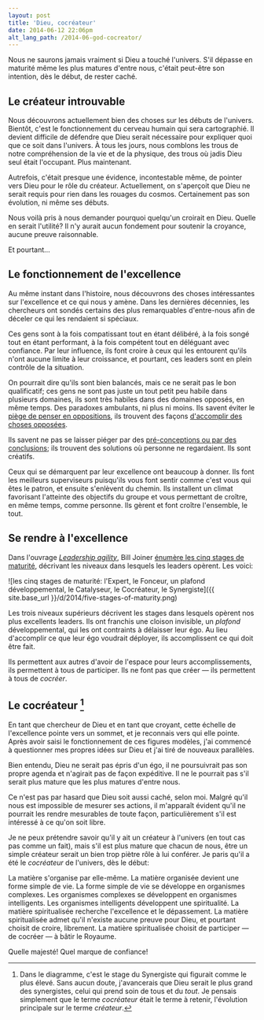 ```yaml
---
layout: post
title: 'Dieu, cocréateur'
date: 2014-06-12 22:06pm
alt_lang_path: /2014-06-god-cocreator/
---
```


Nous ne saurons jamais vraiment si Dieu a touché l'univers. S'il dépasse en maturité même les plus matures d'entre nous, c'était peut-être son intention, dès le début, de rester caché.

## Le créateur introuvable

Nous découvrons actuellement bien des choses sur les débuts de l'univers. Bientôt, c'est le fonctionnement du cerveau humain qui sera cartographié. Il devient difficile de défendre que Dieu serait nécessaire pour expliquer quoi que ce soit dans l'univers. À tous les jours, nous comblons les trous de notre compréhension de la vie et de la physique, des trous où jadis Dieu seul était l'occupant. Plus maintenant.

Autrefois, c'était presque une évidence, incontestable même, de pointer vers Dieu pour le rôle du créateur. Actuellement, on s'aperçoit que Dieu ne serait requis pour rien dans les rouages du cosmos. Certainement pas son évolution, ni même ses débuts.

Nous voilà pris à nous demander pourquoi quelqu'un croirait en Dieu. Quelle en serait l'utilité? Il n'y aurait aucun fondement pour soutenir la croyance, aucune preuve raisonnable.

Et pourtant...

<!-- MORE -->

## Le fonctionnement de l'excellence

Au même instant dans l'histoire, nous découvrons des choses intéressantes sur l'excellence et ce qui nous y amène. Dans les dernières décennies, les chercheurs ont sondés certains des plus remarquables d'entre-nous afin de déceler ce qui les rendaient si spéciaux.

Ces gens sont à la fois compatissant tout en étant délibéré, à la fois songé tout en étant performant, à la fois compétent tout en déléguant avec confiance. Par leur influence, ils font croire à ceux qui les entourent qu'ils n'ont aucune limite à leur croissance, et pourtant, ces leaders sont en plein contrôle de la situation.

On pourrait dire qu'ils sont bien balancés, mais ce ne serait pas le bon qualificatif; ces gens ne sont pas juste un tout petit peu habile dans plusieurs domaines, ils sont très habiles dans des domaines opposés, en même temps. Des paradoxes ambulants, ni plus ni moins. Ils savent éviter le [piège de penser en oppositions][crise], ils trouvent des façons [d'accomplir des choses opposées][both].

[crise]: /2014-04-surviving-a-crisis-of-faith/
[both]: /2012-10-both/

Ils savent ne pas se laisser piéger par des [pré-conceptions ou par des conclusions][modeles-mentaux]; ils trouvent des solutions où personne ne regardaient. Ils sont créatifs.

[modeles-mentaux]: /2014-01-intro-to-mental-models/

Ceux qui se démarquent par leur excellence ont beaucoup à donner. Ils font les meilleurs superviseurs puisqu'ils vous font sentir comme c'est vous qui êtes le patron, et ensuite s'enlèvent du chemin. Ils installent un climat favorisant l'atteinte des objectifs du groupe et vous permettant de croître, en même temps, comme personne. Ils gèrent et font croître l'ensemble, le tout.

## Se rendre à l'excellence

Dans l'ouvrage *[Leadership agility][leadership-agility]*, Bill Joiner [énumère les cinq stages de maturité][cinq-stages], décrivant les niveaux dans lesquels les leaders opèrent. Les voici:

[leadership-agility]:http://www.amazon.com/Leadership-Agility-Mastery-Anticipating-Initiating/dp/0787979139
[cinq-stages]:http://www.amanet.org/training/articles/The-Five-Levels-of-Leadership-Agility.aspx

![les cinq stages de maturité: l'Expert, le Fonceur, un plafond développemental, le Catalyseur, le Cocréateur, le Synergiste]({{ site.base_url }}/d/2014/five-stages-of-maturity.png)

Les trois niveaux supérieurs décrivent les stages dans lesquels opèrent nos plus excellents leaders. Ils ont franchis une cloison invisible, un *plafond* développemental, qui les ont contraints à délaisser leur égo. Au lieu d'accomplir ce que leur égo voudrait déployer, ils accomplissent ce qui doit être fait.

Ils permettent aux autres d'avoir de l'espace pour leurs accomplissements, ils permettent à tous de participer. Ils ne font pas que créer — ils permettent à tous de *cocréer*.

## Le cocréateur [^synergiste]

[^synergiste]: Dans le diagramme, c'est le stage du Synergiste qui figurait comme le plus élevé. Sans aucun doute, j'avancerais que Dieu serait le plus grand des synergistes, celui qui prend soin de tous et du *tout*. Je pensais simplement que le terme *cocréateur* était le terme à retenir, l'évolution principale sur le terme *créateur*.

En tant que chercheur de Dieu et en tant que croyant, cette échelle de l'excellence pointe vers un sommet, et je reconnais vers qui elle pointe. Après avoir saisi le fonctionnement de ces figures modèles, j'ai commencé à questionner mes propres idées sur Dieu et j'ai tiré de nouveaux parallèles.

Bien entendu, Dieu ne serait pas épris d'un égo, il ne poursuivrait pas son propre agenda et n'agirait pas de façon expéditive. Il ne le pourrait pas s'il serait plus mature que les plus matures d'entre nous.

Ce n'est pas par hasard que Dieu soit aussi caché, selon moi. Malgré qu'il nous est impossible de mesurer ses actions, il m'apparaît évident qu'il ne pourrait les rendre mesurables de toute façon, particulièrement s'il est intéressé à ce qu'on soit libre.

Je ne peux prétendre savoir qu'il y ait un créateur à l'univers (en tout cas pas comme un fait), mais s'il est plus mature que chacun de nous, être un simple créateur serait un bien trop piètre rôle à lui conférer. Je paris qu'il a été le *cocréateur* de l'univers, dès le début:

La matière s'organise par elle-même. La matière organisée devient une forme simple de vie. La forme simple de vie se développe en organismes complexes. Les organismes complexes se développent en organismes intelligents. Les organismes intelligents développent une spiritualité. La matière spiritualisée recherche l'excellence et le dépassement. La matière spiritualisée admet qu'il n'existe aucune preuve pour Dieu, et pourtant choisit de croire, librement. La matière spiritualisée choisit de participer — de cocréer — à bâtir le Royaume.

Quelle majesté! Quel marque de confiance!
